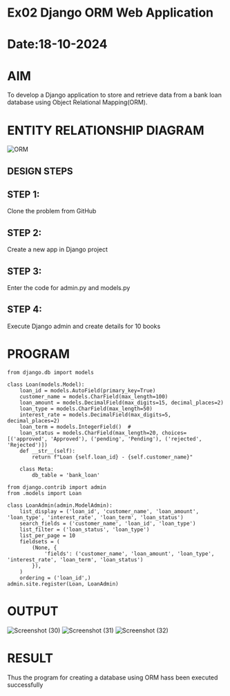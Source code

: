 # Ex02 Django ORM Web Application
# Date:18-10-2024
# AIM
To develop a Django application to store and retrieve data from a bank loan database using Object Relational Mapping(ORM).

# ENTITY RELATIONSHIP DIAGRAM
![ORM](https://github.com/user-attachments/assets/8e72c0df-381d-4645-8e01-15497943a9c9)

## DESIGN STEPS
## STEP 1:
Clone the problem from GitHub

## STEP 2:
Create a new app in Django project

## STEP 3:
Enter the code for admin.py and models.py

## STEP 4:
Execute Django admin and create details for 10 books

# PROGRAM
```
from django.db import models

class Loan(models.Model):
    loan_id = models.AutoField(primary_key=True)  
    customer_name = models.CharField(max_length=100)  
    loan_amount = models.DecimalField(max_digits=15, decimal_places=2)  
    loan_type = models.CharField(max_length=50)  
    interest_rate = models.DecimalField(max_digits=5, decimal_places=2)  
    loan_term = models.IntegerField()  #
    loan_status = models.CharField(max_length=20, choices=[('approved', 'Approved'), ('pending', 'Pending'), ('rejected', 'Rejected')])  
    def __str__(self):
        return f"Loan {self.loan_id} - {self.customer_name}"

    class Meta:
        db_table = 'bank_loan'

from django.contrib import admin
from .models import Loan

class LoanAdmin(admin.ModelAdmin):
    list_display = ('loan_id', 'customer_name', 'loan_amount', 'loan_type', 'interest_rate', 'loan_term', 'loan_status')
    search_fields = ('customer_name', 'loan_id', 'loan_type')  
    list_filter = ('loan_status', 'loan_type')  
    list_per_page = 10  
    fieldsets = (
        (None, {
            'fields': ('customer_name', 'loan_amount', 'loan_type', 'interest_rate', 'loan_term', 'loan_status')
        }),
    )
    ordering = ('loan_id',)  
admin.site.register(Loan, LoanAdmin)
```
# OUTPUT
![Screenshot (30)](https://github.com/user-attachments/assets/32f82332-c7b5-4431-aa01-e8ca8c0564c1)
![Screenshot (31)](https://github.com/user-attachments/assets/f3b7c0c5-9bd5-4ccc-a0f8-ef0d26357a1f)
![Screenshot (32)](https://github.com/user-attachments/assets/49c6d1b8-6df1-4b9f-8ca7-b9dae08e79d8)

# RESULT
Thus the program for creating a database using ORM hass been executed successfully
